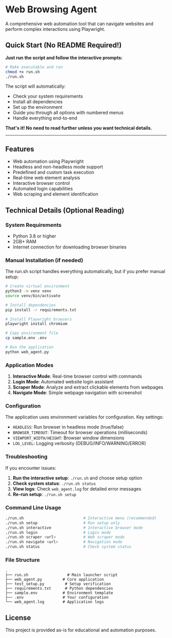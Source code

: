 # Web Browsing Agent

A comprehensive web automation tool that can navigate websites and perform complex interactions using Playwright.

## Quick Start (No README Required!)

**Just run the script and follow the interactive prompts:**

```bash
# Make executable and run
chmod +x run.sh
./run.sh
```

The script will automatically:
- Check your system requirements
- Install all dependencies
- Set up the environment
- Guide you through all options with numbered menus
- Handle everything end-to-end

**That's it! No need to read further unless you want technical details.**

---

## Features

- Web automation using Playwright
- Headless and non-headless mode support
- Predefined and custom task execution
- Real-time web element analysis
- Interactive browser control
- Automated login capabilities
- Web scraping and element identification

## Technical Details (Optional Reading)

### System Requirements

- Python 3.8 or higher
- 2GB+ RAM
- Internet connection for downloading browser binaries

### Manual Installation (if needed)

The run.sh script handles everything automatically, but if you prefer manual setup:

```bash
# Create virtual environment
python3 -m venv venv
source venv/bin/activate

# Install dependencies
pip install -r requirements.txt

# Install Playwright browsers
playwright install chromium

# Copy environment file
cp sample.env .env

# Run the application
python web_agent.py
```

### Application Modes

1. **Interactive Mode**: Real-time browser control with commands
2. **Login Mode**: Automated website login assistant  
3. **Scraper Mode**: Analyze and extract clickable elements from webpages
4. **Navigate Mode**: Simple webpage navigation with screenshot

### Configuration

The application uses environment variables for configuration. Key settings:

- `HEADLESS`: Run browser in headless mode (true/false)
- `BROWSER_TIMEOUT`: Timeout for browser operations (milliseconds)
- `VIEWPORT_WIDTH/HEIGHT`: Browser window dimensions
- `LOG_LEVEL`: Logging verbosity (DEBUG/INFO/WARNING/ERROR)

### Troubleshooting

If you encounter issues:

1. **Run the interactive setup**: `./run.sh` and choose setup option
2. **Check system status**: `./run.sh status`
3. **View logs**: Check `web_agent.log` for detailed error messages
4. **Re-run setup**: `./run.sh setup`

### Command Line Usage

```bash
./run.sh                          # Interactive menu (recommended)
./run.sh setup                    # Run setup only
./run.sh interactive              # Interactive browser mode
./run.sh login                    # Login mode
./run.sh scraper <url>            # Web scraper mode
./run.sh navigate <url>           # Navigation mode
./run.sh status                   # Check system status
```

### File Structure

```
.
├── run.sh                 # Main launcher script
├── web_agent.py         # Core application
├── test_setup.py         # Setup verification
├── requirements.txt      # Python dependencies
├── sample.env           # Environment template
├── .env                 # Your configuration
└── web_agent.log        # Application logs
```

## License

This project is provided as-is for educational and automation purposes.